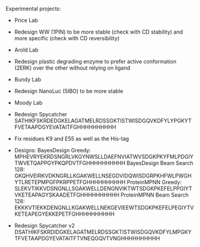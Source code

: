 Experimental projects:
- Price Lab
- Redesign WW (1PIN) to be more stable (check with CD stability) and more specific (check with CD reversibility)

- Arold Lab
- Redesign plastic degrading enzyme to prefer active conformation (2ERK) over the other without relying on ligand

- Bundy Lab
- Redesign NanoLuc (5IBO) to be more stable

- Moody Lab
- Redesign Spycatcher
SATHIKFSKRDEDGKELAGATMELRDSSGKTISTWISDGQVKDFYLYPGKYTFVETAAPDGYEVATAITFGHHHHHHHHHH
- Fix residues K9 and E55 as well as the His-tag
- Designs:
BayesDesign Greedy: MPHEVRYEKRDSNGRLVKGYNWSLLDAEFNVIATWVSDGKPKYFMLPDGIYTWVETQAPPGYPKQPDVTFGHHHHHHHHHH
BayesDesign Beam Search 128: GKQHVEIRKVDKNGRLLKGAKWELLNSEGDVIDQWISDGRPKHFWLPWGHYTLRETEPMPGFPKRPPETFGHHHHHHHHHH
ProteinMPNN Greedy: SLEKVTIKKVDSNGNLLSGAKWELLDENGNVIKTWTSDGKPKEFELPPGIYTVKETEAPAGYSKAADETFGHHHHHHHHHH
ProteinMPNN Beam Search 128: EKKKVTIEKKDENGNLLKGAKWELLNEKGEVIEEWTSDGKPKEFELPEGIYTVKETEAPEGYEKKEPETFGHHHHHHHHHH
- Redesign Spycatcher v2
DSATHIKFSKRDIDGKELAGATMELRDSSGKTISTWISDGQVKDFYLMPGKYTFVETAAPDGYEVATAITFTVNEQGQVTVNGHHHHHHHHHH
